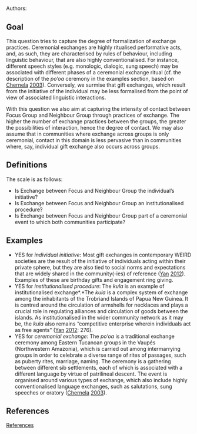 # [](ContributionTable?__template__=property.md&property=name#cldf:D1_DEM02)

Authors: [](ContributionTable?__template__=property.md&property=contributor#cldf:D1_DEM02)


## Goal

This question tries to capture the degree of formalization of exchange practices. Ceremonial exchanges are highly ritualised performative acts, and, as such, they are characterised by rules of behaviour, including linguistic behaviour, that are also highly conventionalised. For instance, different speech styles (e.g. monologic, dialogic, sung speech) may be associated with different phases of a ceremonial exchange ritual (cf. the description of the *po’oa* ceremony in the examples section, based on [Chernela](sources.bib?ref&with_internal_ref_link&keep_label#cldf:Chernela2003) [2003](sources.bib?ref&with_internal_ref_link&keep_label#cldf:Chernela2003)). Conversely, we surmise that gift exchanges, which result from the initiative of the individual may be less formalised from the point of view of associated linguistic interactions.

With this question we also aim at capturing the intensity of contact between Focus Group and Neighbour Group through practices of exchange. The higher the number of exchange practices between the groups, the greater the possibilities of interaction, hence the degree of contact. We may also assume that in communities where exchange across groups is only ceremonial, contact in this domain is less pervasive than in communities where, say, individual gift exchange also occurs across groups.
## Definitions

The scale is as follows:

- Is Exchange between Focus and Neighbour Group the individual’s initiative?
- Is Exchange between Focus and Neighbour Group an institutionalised procedure?
- Is Exchange between Focus and Neighbour Group part of a ceremonial event to which both communities participate?

## Examples

- YES for *individual initiative*: Most gift exchanges in contemporary WEIRD societies are the result of the initiative of individuals acting within their private sphere, but they are also tied to social norms and expectations that are widely shared in the community(-ies) of reference ([Yan](sources.bib?ref&with_internal_ref_link&keep_label#cldf:Yan2012) [2012](sources.bib?ref&with_internal_ref_link&keep_label#cldf:Yan2012)). Examples of these are birthday gifts and engagement ring giving.
- YES for *institutionalised procedure*: The *kula* is an example of institutionalised exchange*.*The *kula* is a complex system of exchange among the inhabitants of the Trobriand Islands of Papua New Guinea. It is centred around the circulation of armshells for necklaces and plays a crucial role in regulating alliances and circulation of goods between the islands. As institutionalised in the wider community network as it may be, the *kula* also remains “competitive enterprise wherein individuals act as free agents” ([Yan](sources.bib?ref&with_internal_ref_link&keep_label#cldf:Yan2012) [2012](sources.bib?ref&with_internal_ref_link&keep_label#cldf:Yan2012): 276).
- YES for *ceremonial exchange:* The *po’oa* is a traditional exchange ceremony among Eastern Tucanoan groups in the Vaupés (Northwestern Amazonia), which is carried out among intermarrying groups in order to celebrate a diverse range of rites of passages, such as puberty rites, marriage, naming. The ceremony is a gathering between different sib settlements, each of which is associated with a different language by virtue of patrilineal descent. The event is organised around various types of exchange, which also include highly conventionalised language exchanges, such as salutations, sung speeches or oratory ([Chernela](sources.bib?ref&with_internal_ref_link&keep_label#cldf:Chernela2003) [2003](sources.bib?ref&with_internal_ref_link&keep_label#cldf:Chernela2003)).


## References

[References](Source?cited_only&with_link#cldf:__all__)